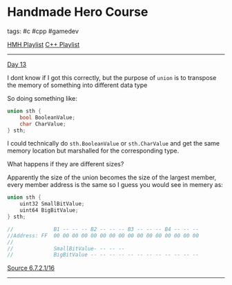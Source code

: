 # Handmade Hero Course

tags: #c #cpp #gamedev

[HMH Playlist](https://www.youtube.com/playlist?list=PLnuhp3Xd9PYTt6svyQPyRO_AAuMWGxPzU)
[C++ Playlist](https://www.youtube.com/playlist?list=PLlrATfBNZ98dudnM48yfGUldqGD0S4FFb)

-------------------

[Day 13](https://www.youtube.com/watch?v=Lt9DfMzZ9sI)

I dont know if I got this correctly, but the purpose of `union` is to transpose
the memory of something into different data type 

So doing something like:

```cpp
union sth {
    bool BooleanValue;
    char CharValue;
} sth;
```

I could technically do `sth.BooleanValue` or `sth.CharValue` and get the same
memory location but marshalled for the corresponding type.

What happens if they are different sizes?

Apparently the size of the union becomes the size of the largest member, every
member address is the same so I guess you would see in memery as:

```cpp
union sth {
    uint32 SmallBitValue;
    uint64 BigBitValue;
} sth;

//             B1 -- -- -- B2 -- -- -- B3 -- -- -- B4 -- -- --
//Address: FF  00 00 00 00 00 00 00 00 00 00 00 00 00 00 00 00 
//
//             SmallBitValue- -- -- --
//             BigBitValue -- -- -- -- -- -- -- -- -- -- -- --
```

[Source 6.7.2.1/16](https://www.open-std.org/JTC1/SC22/WG14/www/docs/n2310.pdf)

-------------------
